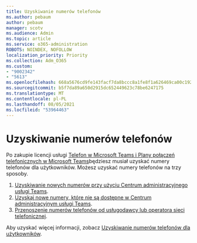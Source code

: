 ```yaml
---
title: Uzyskiwanie numerów telefonów
ms.author: pebaum
author: pebaum
manager: scotv
ms.audience: Admin
ms.topic: article
ms.service: o365-administration
ROBOTS: NOINDEX, NOFOLLOW
localization_priority: Priority
ms.collection: Adm_O365
ms.custom:
- "9002342"
- "5613"
ms.openlocfilehash: 668a5676cd9fe143facf7da8bccc8a1fe8f1a626469ca00c192853afada440ab
ms.sourcegitcommit: b5f7da89a650d2915dc652449623c78be6247175
ms.translationtype: MT
ms.contentlocale: pl-PL
ms.lasthandoff: 08/05/2021
ms.locfileid: "53964463"
---
```

# <a name="get-phone-numbers"></a>Uzyskiwanie numerów telefonów

Po zakupie licencji usługi [Telefon w Microsoft Teams i Plany połączeń telefonicznych w Microsoft Teams](https://docs.microsoft.com/MicrosoftTeams/setting-up-your-phone-system#step-2-buy-and-assign-phone-system-and-calling-plan-licenses)będziesz musiał uzyskać numery telefonów dla użytkowników. Możesz uzyskać numery telefonów na trzy sposoby.

1. [Uzyskiwanie nowych numerów przy użyciu Centrum administracyjnego usługi Teams](https://docs.microsoft.com/MicrosoftTeams/setting-up-your-phone-system#get-new-user-phone-numbers-using-the-teams-admin-center).
2. [Uzyskaj nowe numery, które nie są dostępne w Centrum administracyjnym usługi Teams](https://docs.microsoft.com/MicrosoftTeams/setting-up-your-phone-system#get-new-numbers-that-arent-available-in-the-teams-admin-center).
3. [Przenoszenie numerów telefonów od usługodawcy lub operatora sieci telefonicznej](https://docs.microsoft.com/MicrosoftTeams/setting-up-your-phone-system#port-or-transfer-phone-numbers-from-your-service-provider-or-phone-carrier).

Aby uzyskać więcej informacji, zobacz [Uzyskiwanie numerów telefonów dla użytkowników](https://docs.microsoft.com/MicrosoftTeams/setting-up-your-phone-system#port-or-transfer-phone-numbers-from-your-service-provider-or-phone-carrier).

